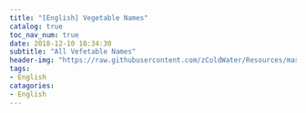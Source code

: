 ```yaml
---
title: "[English] Vegetable Names"
catalog: true
toc_nav_num: true
date: 2018-12-10 10:34:30
subtitle: "All Vefetable Names"
header-img: "https://raw.githubusercontent.com/zColdWater/Resources/master/Images/vegetavles_banner.jpg"
tags:
- English
catagories:
- English
---
```








